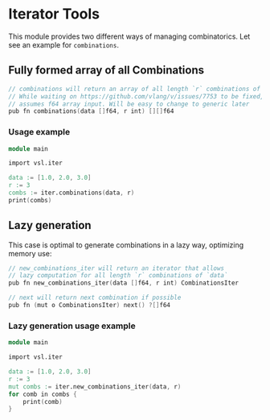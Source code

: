 # Iterator Tools

This module provides two different ways of managing combinatorics.
Let see an example for `combinations`.

## Fully formed array of all Combinations

```v ignore
// combinations will return an array of all length `r` combinations of `data`
// While waiting on https://github.com/vlang/v/issues/7753 to be fixed, the function
// assumes f64 array input. Will be easy to change to generic later
pub fn combinations(data []f64, r int) [][]f64
```

### Usage example

```v
module main

import vsl.iter

data := [1.0, 2.0, 3.0]
r := 3
combs := iter.combinations(data, r)
print(combs)
```

## Lazy generation

This case is optimal to generate combinations in a lazy way, optimizing memory use:

```v ignore
// new_combinations_iter will return an iterator that allows
// lazy computation for all length `r` combinations of `data`
pub fn new_combinations_iter(data []f64, r int) CombinationsIter

// next will return next combination if possible
pub fn (mut o CombinationsIter) next() ?[]f64
```

### Lazy generation usage example

```v
module main

import vsl.iter

data := [1.0, 2.0, 3.0]
r := 3
mut combs := iter.new_combinations_iter(data, r)
for comb in combs {
	print(comb)
}
```
